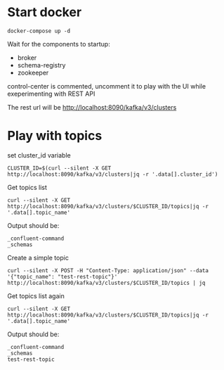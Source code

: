 # Start docker

    docker-compose up -d

Wait for the components to startup:

* broker
* schema-registry
* zookeeper

control-center is commented, uncomment it to play with the UI while exeperimenting with REST API

The rest url will be [http://localhost:8090/kafka/v3/clusters]()


# Play with topics

set cluster_id variable

    CLUSTER_ID=$(curl --silent -X GET http://localhost:8090/kafka/v3/clusters|jq -r '.data[].cluster_id')

Get topics list

    curl --silent -X GET http://localhost:8090/kafka/v3/clusters/$CLUSTER_ID/topics|jq -r '.data[].topic_name'

Output should be:

    _confluent-command
    _schemas

Create a simple topic

    curl --silent -X POST -H "Content-Type: application/json" --data '{"topic_name": "test-rest-topic"}' http://localhost:8090/kafka/v3/clusters/$CLUSTER_ID/topics | jq

Get topics list again

    curl --silent -X GET http://localhost:8090/kafka/v3/clusters/$CLUSTER_ID/topics|jq -r '.data[].topic_name'

Output should be:

    _confluent-command
    _schemas
    test-rest-topic